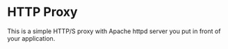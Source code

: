 # HTTP Proxy

This is a simple HTTP/S proxy with Apache httpd server you put in front of your application.
